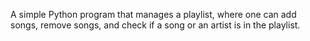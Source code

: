  A simple Python program that manages a playlist, where one can  add songs, remove songs, and check if a song or an artist is in the playlist.
